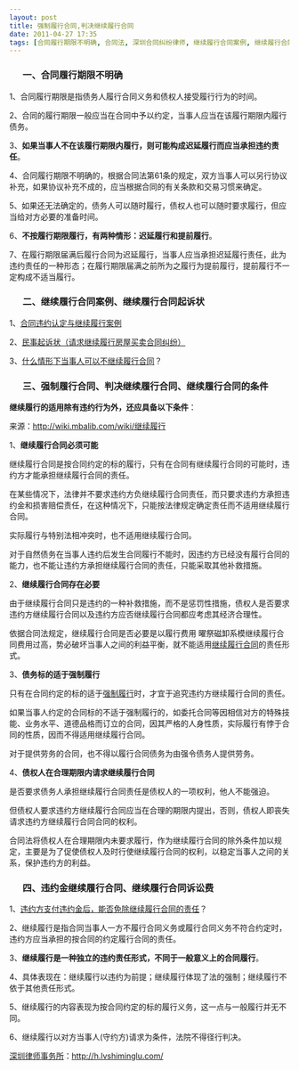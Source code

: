```yaml
---
layout: post
title: 强制履行合同,判决继续履行合同
date: 2011-04-27 17:35
tags: [合同履行期限不明确, 合同法, 深圳合同纠纷律师, 继续履行合同案例, 继续履行合同诉讼费, 继续履行合同起诉状, 违约金继续履行合同]
---
```

<ol>
<h3>一、合同履行期限不明确</h3>
</ol>
1、合同履行期限是指债务人履行合同义务和债权人接受履行行为的时间。

2、合同的履行期限一般应当在合同中予以约定，当事人应当在该履行期限内履行债务。

3、<strong>如果当事人不在该履行期限内履行，则可能构成迟延履行而应当承担违约责任</strong>。

4、合同履行期限不明确的，根据合同法第61条的规定，双方当事人可以另行协议补充，如果协议补充不成的，应当根据合同的有关条款和交易习惯来确定。

5、如果还无法确定的，债务人可以随时履行，债权人也可以随时要求履行，但应当给对方必要的准备时间。

6、<strong>不按履行期限履行，有两种情形：迟延履行和提前履行</strong>。

7、在履行期限届满后履行合同为迟延履行，当事人应当承担迟延履行责任，此为违约责任的一种形态；在履行期限届满之前所为之履行为提前履行，提前履行不一定构成不适当履行。
<ol>
<h3>二、继续履行合同案例、继续履行合同起诉状</h3>
</ol>
1、<a href="http://gongsinet.com/_anli/2007/0502/zhaiquan_167.html" target="_blank">合同违约认定与继续履行案例</a>

2、<a href="http://www.lawking.com.cn/html/guonei_439_10164.html" target="_blank">民事起诉状（请求继续履行房屋买卖合同纠纷）</a>

3、<a href="http://www.263law.com/Article/3025.html" target="_blank">什么情形下当事人可以不继续履行合同</a>？
<ol>
<h3>三、强制履行合同、判决继续履行合同、继续履行合同的条件</h3>
</ol>
<strong>继续履行的适用除有违约行为外，还应具备以下条件</strong>：

来源：http://wiki.mbalib.com/wiki/继续履行

1、<strong>继续履行合同必须可能</strong>

继续履行合同是按合同约定的标的履行，只有在合同有继续履行合同的可能时，违约方才能承担继续履行合同的责任。

在某些情况下，法律并不要求违约方负继续履行合同责任，而只要求违约方承担违约金和损害赔偿责任，在这种情况下，只能按法律规定确定责任而不适用继续履行合同。

实际履行与特别法相冲突时，也不适用继续履行合同。

对于自然债务在当事人违约后发生合同履行不能时，因违约方已经没有履行合同的能力，也不能让违约方承担继续履行合同的责任，只能采取其他补救措施。

2、<strong>继续履行合同存在必要</strong>

由于继续履行合同只是违约的一种补救措施，而不是惩罚性措施，债权人是否要求违约方继续履行合同以及违约方应否继续履行合同都应考虑其经济合理性。

依据合同法规定，继续履行合同是否必要是以履行费用 曜祭磁卸系模继续履行合同费用过高，势必破坏当事人之间的利益平衡，就不能适用<a href="http://h.lvshiminglu.com/law/724.html" target="_blank">继续履行合同</a>的责任形式。

3、<strong>债务标的适于强制履行</strong>

只有在合同约定的标的适于<a href="http://h.lvshiminglu.com/law/724.html" target="_blank">强制履行</a>时，才宜于追究违约方继续履行合同的责任。

如果当事人约定的合同标的不适于强制履行的，如委托合同等因相信对方的特殊技能、业务水平、道德品格而订立的合同，因其严格的人身性质，实际履行有悖于合同的性质，因而不得适用继续履行合同。

对于提供劳务的合同，也不得以履行合同债务为由强令债务人提供劳务。

4、<strong>债权人在合理期限内请求继续履行合同</strong>

是否要求债务人承担继续履行合同责任是债权人的一项权利，他人不能强迫。

但债权人要求违约方继续履行合同应当在合理的期限内提出，否则，债权人即丧失请求违约方继续履行合同合同的权利。

合同法将债权人在合理期限内未要求履行，作为继续履行合同的除外条件加以规定，主要是为了促使债权人及时行使继续履行合同的权利，以稳定当事人之间的关系，保护违约方的利益。
<ol>
<h3>四、违约金继续履行合同、继续履行合同诉讼费</h3>
</ol>
1、<a href="http://www.55148.net/UI/LegalConsultDetail.aspx?rowId=4dcc168e-73ee-4da0-bab4-dded9b08c455" target="_blank">违约方支付违约金后，能否免除继续履行合同的责任</a>？

2、继续履行是指合同当事人一方不履行合同义务或履行合同义务不符合约定时，违约方应当承担的按合同的约定履行合同的责任。

3、<strong>继续履行是一种独立的违约责任形式，不同于一般意义上的合同履行</strong>。

4、具体表现在：继续履行以违约为前提；继续履行体现了法的强制；继续履行不依于其他责任形式。

5、继续履行的内容表现为按合同约定的标的履行义务，这一点与一般履行并无不同。

6、继续履行以对方当事人(守约方)请求为条件，法院不得径行判决。

<a href="http://h.lvshiminglu.com/">深圳律师事务所</a>：<a href="http://h.lvshiminglu.com/">http://h.lvshiminglu.com/</a>

